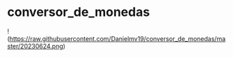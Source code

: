 # conversor_de_monedas
!(https://raw.githubusercontent.com/Danielmv19/conversor_de_monedas/master/20230624.png)
